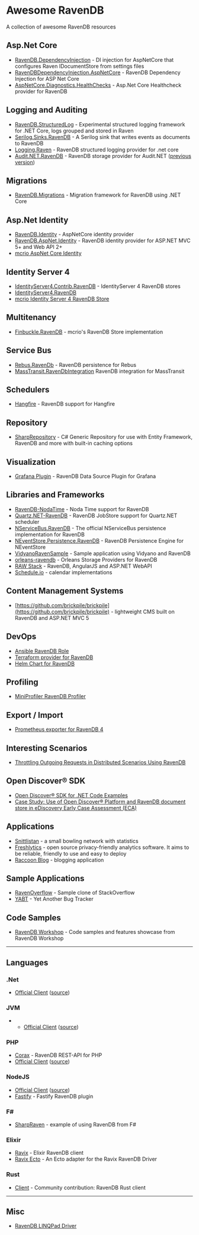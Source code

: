 # Awesome RavenDB

A collection of awesome RavenDB resources

## Asp.Net Core

* [RavenDB.DependencyInjection](https://github.com/JudahGabriel/RavenDB.DependencyInjection) - DI injection for AspNetCore that configures Raven IDocumentStore from settings files
* [RavenDBDependencyInjection.AspNetCore](https://github.com/njunior1980/RavenDBDependencyInjection.AspNetCore) - RavenDB Dependency Injection for ASP Net Core
* [AspNetCore.Diagnostics.HealthChecks](https://github.com/Xabaril/AspNetCore.Diagnostics.HealthChecks/tree/master/src/HealthChecks.RavenDB) - Asp.Net Core Healthcheck provider for RavenDB

## Logging and Auditing

* [RavenDB.StructuredLog](https://github.com/JudahGabriel/RavenDB.StructuredLog) - Experimental structured logging framework for .NET Core, logs grouped and stored in Raven
* [Serilog.Sinks.RavenDB](https://github.com/serilog/serilog-sinks-ravendb) - A Serilog sink that writes events as documents to RavenDB
* [Logging.Raven](https://github.com/jesuslpm/Logging.Raven) - RavenDB structured logging provider for .net core  
* [Audit.NET.RavenDB](https://github.com/thepirat000/Audit.NET/tree/master/src/Audit.NET.RavenDB) - RavenDB storage provider for Audit.NET ([previous version](https://github.com/ops-ai/Audit.NET.RavenDB))

## Migrations

* [RavenDB.Migrations](https://github.com/migrating-ravens/RavenMigrations) - Migration framework for RavenDB using .NET Core

## Asp.Net Identity

* [RavenDB.Identity](https://github.com/JudahGabriel/RavenDB.Identity) - AspNetCore identity provider
* [RavenDB.AspNet.Identity](https://github.com/JudahGabriel/RavenDB.AspNet.Identity) - RavenDB identity provider for ASP.NET MVC 5+ and Web API 2+
* [mcrio AspNet Core Identity](https://github.com/mcrio/Mcrio.AspNetCore.Identity.On.RavenDb)

## Identity Server 4

* [IdentityServer4.Contrib.RavenDB](https://github.com/ops-ai/IdentityServer4.Contrib.RavenDB) - IdentityServer 4 RavenDB stores
* [IdentityServer4.RavenDB](https://github.com/TheKeyblader/IdentityServer4.RavenDB)
* [mcrio Identity Server 4 RavenDB Store](https://github.com/mcrio/Mcrio.IdentityServer.On.RavenDb)

## Multitenancy

* [Finbuckle.RavenDB](https://github.com/mcrio/Mcrio.Finbuckle.MultiTenant.RavenDb.Store) - mcrio's RavenDB Store implementation 

## Service Bus

* [Rebus.RavenDb](https://github.com/rebus-org/Rebus.RavenDb) - RavenDB persistence for Rebus
* [MassTransit.RavenDbIntegration](https://github.com/alexeyzimarev/MassTransit.RavenDbIntegration) RavenDB integration for MassTransit

## Schedulers

* [Hangfire](https://github.com/CadyIO/hangfire-ravendb) - RavenDB support for Hangfire

## Repository

* [SharpRepository](https://github.com/SharpRepository/SharpRepository) - C# Generic Repository for use with Entity Framework, RavenDB and more with built-in caching options

## Visualization

* [Grafana Plugin](https://github.com/ravendb/ravendb-grafana-datasource) - RavenDB Data Source Plugin for Grafana

## Libraries and Frameworks

* [RavenDB-NodaTime](https://github.com/ryanheath/RavenDB-NodaTime) - Noda Time support for RavenDB
* [Quartz.NET-RavenDB](https://github.com/ravendb/quartznet-RavenDB) - RavenDB JobStore support for Quartz.NET scheduler
* [NServiceBus.RavenDB](https://github.com/Particular/NServiceBus.RavenDB) - The official NServiceBus persistence implementation for RavenDB
* [NEventStore.Persistence.RavenDB](https://github.com/NEventStore/NEventStore.Persistence.RavenDB) - RavenDB Persistence Engine for NEventStore
* [VidyanoRavenSample](https://github.com/2sky/VidyanoRavenSample) - Sample application using Vidyano and RavenDB
* [orleans-ravendb](https://github.com/sjefvanleeuwen/orleans-ravendb) - Orleans Storage Providers for RavenDB
* [RAW Stack](https://github.com/mauricedb/RawStack) - RavenDB, AngularJS and ASP.NET WebAPI
* [Schedule.io](https://github.com/typinghard/Schedule.io) - calendar implementations

## Content Management Systems

* [https://github.com/brickpile/brickpile](https://github.com/brickpile/brickpile) - lightweight CMS built on RavenDB and ASP.NET MVC 5

## DevOps

* [Ansible RavenDB Role](https://github.com/pogosoftware/ansible-role-ravendb)
* [Terraform provider for RavenDB](https://github.com/ravendb/terraform-provider-ravendb)
* [Helm Chart for RavenDB](https://github.com/ravendb/helm-charts)

## Profiling

* [MiniProfiler RavenDB Profiler](https://www.nuget.org/packages/MiniProfiler.Providers.RavenDB/)

## Export / Import

* [Prometheus exporter for RavenDB 4](https://github.com/marcinbudny/ravendb_exporter)

## Interesting Scenarios

* [Throttling Outgoing Requests in Distributed Scenarios Using RavenDB](https://github.com/kamranayub/ravendb-throttling-outgoing-requests)

## Open Discover® SDK

* [Open Discover® SDK for .NET Code Examples](https://github.com/dotfurther/OpenDiscoverSDK)
* [Case Study: Use of Open Discover® Platform and RavenDB document store in eDiscovery Early Case Assessment (ECA)](https://github.com/dotfurther/OpenDiscoverPlatformCaseStudy)

## Applications

* [Snittlistan](https://github.com/dlidstrom/Snittlistan) - a small bowling network with statistics
* [Freshlytics](https://github.com/ml054/freshlytics) - open source privacy-friendly analytics software. It aims to be reliable, friendly to use and easy to deploy
* [Raccoon Blog](https://github.com/ayende/RaccoonBlog) - blogging application

## Sample Applications

* [RavenOverflow](https://github.com/PureKrome/RavenOverflow) - Sample clone of StackOverflow
* [YABT](https://github.com/ravendb/samples-yabt) - Yet Another Bug Tracker

## Code Samples

* [RavenDB Workshop](https://github.com/DejanMilicic/RavenWorkshop) - Code samples and features showcase from RavenDB Workshop
---

## Languages

### .Net

* [Official Client](https://www.nuget.org/packages/RavenDB.Client/) ([source](https://github.com/ravendb/ravendb/tree/v5.4/src/Raven.Client))

### JVM

* * [Official Client](https://mvnrepository.com/artifact/net.ravendb/ravendb) ([source](https://github.com/ravendb/ravendb-jvm-client))

### PHP  

* [Corax](https://github.com/Realitaetsverlust/Corax) - RavenDB REST-API for PHP
* [Official Client](https://packagist.org/packages/ravendb/ravendb-php-client) ([source](https://github.com/ravendb/ravendb-php-client))

### NodeJS

* [Official Client](https://www.npmjs.com/package/ravendb) ([source](https://github.com/ravendb/ravendb-nodejs-client))
* [Fastify](https://github.com/nearform/fastify-ravendb) - Fastify RavenDB plugin

### F#

* [SharpRaven](https://github.com/DejanMilicic/SharpRaven) - example of using RavenDB from F#

### Elixir

* [Ravix](https://github.com/YgorCastor/ravix) - Elixir RavenDB client
* [Ravix Ecto](https://github.com/YgorCastor/ravix-ecto) - An Ecto adapter for the Ravix RavenDB Driver

### Rust

* [Client](https://github.com/advanced-data-machines/ravendb) - Community contribution: RavenDB Rust client

---

## Misc

* [RavenDB LINQPad Driver](https://github.com/ronnieoverby/RavenDB-Linqpad-Driver)
